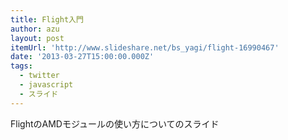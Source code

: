 ```yaml
---
title: Flight入門
author: azu
layout: post
itemUrl: 'http://www.slideshare.net/bs_yagi/flight-16990467'
date: '2013-03-27T15:00:00.000Z'
tags:
  - twitter
  - javascript
  - スライド
---
```

FlightのAMDモジュールの使い方についてのスライド

